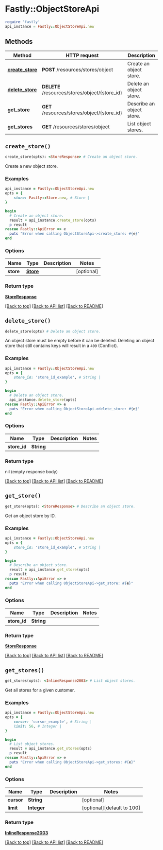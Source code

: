 # Fastly::ObjectStoreApi


```ruby
require 'fastly'
api_instance = Fastly::ObjectStoreApi.new
```

## Methods

| Method | HTTP request | Description |
| ------ | ------------ | ----------- |
| [**create_store**](ObjectStoreApi.md#create_store) | **POST** /resources/stores/object | Create an object store. |
| [**delete_store**](ObjectStoreApi.md#delete_store) | **DELETE** /resources/stores/object/{store_id} | Delete an object store. |
| [**get_store**](ObjectStoreApi.md#get_store) | **GET** /resources/stores/object/{store_id} | Describe an object store. |
| [**get_stores**](ObjectStoreApi.md#get_stores) | **GET** /resources/stores/object | List object stores. |


## `create_store()`

```ruby
create_store(opts): <StoreResponse> # Create an object store.
```

Create a new object store.

### Examples

```ruby
api_instance = Fastly::ObjectStoreApi.new
opts = {
    store: Fastly::Store.new, # Store | 
}

begin
  # Create an object store.
  result = api_instance.create_store(opts)
  p result
rescue Fastly::ApiError => e
  puts "Error when calling ObjectStoreApi->create_store: #{e}"
end
```

### Options

| Name | Type | Description | Notes |
| ---- | ---- | ----------- | ----- |
| **store** | [**Store**](Store.md) |  | [optional] |

### Return type

[**StoreResponse**](StoreResponse.md)

[[Back to top]](#) [[Back to API list]](../../README.md#endpoints)
[[Back to README]](../../README.md)
## `delete_store()`

```ruby
delete_store(opts) # Delete an object store.
```

An object store must be empty before it can be deleted.  Deleting an object store that still contains keys will result in a `409` (Conflict).

### Examples

```ruby
api_instance = Fastly::ObjectStoreApi.new
opts = {
    store_id: 'store_id_example', # String | 
}

begin
  # Delete an object store.
  api_instance.delete_store(opts)
rescue Fastly::ApiError => e
  puts "Error when calling ObjectStoreApi->delete_store: #{e}"
end
```

### Options

| Name | Type | Description | Notes |
| ---- | ---- | ----------- | ----- |
| **store_id** | **String** |  |  |

### Return type

nil (empty response body)

[[Back to top]](#) [[Back to API list]](../../README.md#endpoints)
[[Back to README]](../../README.md)
## `get_store()`

```ruby
get_store(opts): <StoreResponse> # Describe an object store.
```

Get an object store by ID.

### Examples

```ruby
api_instance = Fastly::ObjectStoreApi.new
opts = {
    store_id: 'store_id_example', # String | 
}

begin
  # Describe an object store.
  result = api_instance.get_store(opts)
  p result
rescue Fastly::ApiError => e
  puts "Error when calling ObjectStoreApi->get_store: #{e}"
end
```

### Options

| Name | Type | Description | Notes |
| ---- | ---- | ----------- | ----- |
| **store_id** | **String** |  |  |

### Return type

[**StoreResponse**](StoreResponse.md)

[[Back to top]](#) [[Back to API list]](../../README.md#endpoints)
[[Back to README]](../../README.md)
## `get_stores()`

```ruby
get_stores(opts): <InlineResponse2003> # List object stores.
```

Get all stores for a given customer.

### Examples

```ruby
api_instance = Fastly::ObjectStoreApi.new
opts = {
    cursor: 'cursor_example', # String | 
    limit: 56, # Integer | 
}

begin
  # List object stores.
  result = api_instance.get_stores(opts)
  p result
rescue Fastly::ApiError => e
  puts "Error when calling ObjectStoreApi->get_stores: #{e}"
end
```

### Options

| Name | Type | Description | Notes |
| ---- | ---- | ----------- | ----- |
| **cursor** | **String** |  | [optional] |
| **limit** | **Integer** |  | [optional][default to 100] |

### Return type

[**InlineResponse2003**](InlineResponse2003.md)

[[Back to top]](#) [[Back to API list]](../../README.md#endpoints)
[[Back to README]](../../README.md)
